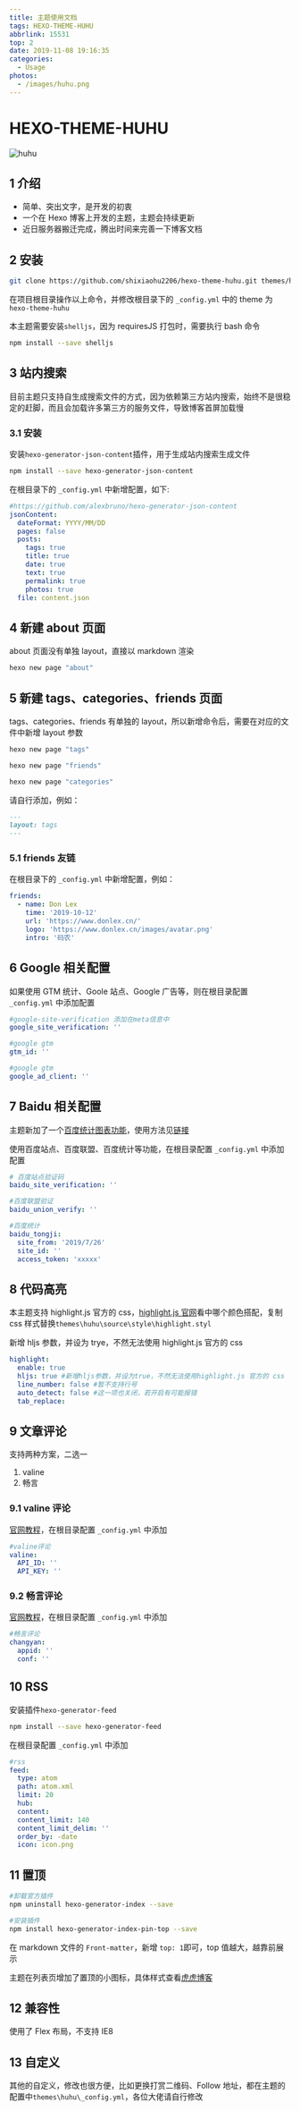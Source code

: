 ```yaml
---
title: 主题使用文档
tags: HEXO-THEME-HUHU
abbrlink: 15531
top: 2
date: 2019-11-08 19:16:35
categories:
  - Usage
photos:
  - /images/huhu.png
---
```


# HEXO-THEME-HUHU

![huhu](/images/huhu.png)

## 1 介绍

- 简单、突出文字，是开发的初衷
- 一个在 Hexo 博客上开发的主题，主题会持续更新
- 近日服务器搬迁完成，腾出时间来完善一下博客文档

## 2 安装

```bash
git clone https://github.com/shixiaohu2206/hexo-theme-huhu.git themes/hexo-theme-huhu
```

在项目根目录操作以上命令，并修改根目录下的 `_config.yml` 中的 theme 为 `hexo-theme-huhu`

本主题需要安装`shelljs`，因为 requiresJS 打包时，需要执行 bash 命令

```bash
npm install --save shelljs
```

## 3 站内搜索

目前主题只支持自生成搜索文件的方式，因为依赖第三方站内搜索，始终不是很稳定的赶脚，而且会加载许多第三方的服务文件，导致博客首屏加载慢

### 3.1 安装

安装`hexo-generator-json-content`插件，用于生成站内搜索生成文件

```bash
npm install --save hexo-generator-json-content
```

在根目录下的 `_config.yml` 中新增配置，如下:

```yml
#https://github.com/alexbruno/hexo-generator-json-content
jsonContent:
  dateFormat: YYYY/MM/DD
  pages: false
  posts:
    tags: true
    title: true
    date: true
    text: true
    permalink: true
    photos: true
  file: content.json
```

## 4 新建 about 页面

about 页面没有单独 layout，直接以 markdown 渲染

```bash
hexo new page "about"
```

## 5 新建 tags、categories、friends 页面

tags、categories、friends 有单独的 layout，所以新增命令后，需要在对应的文件中新增 layout 参数

```bash
hexo new page "tags"

hexo new page "friends"

hexo new page "categories"
```

请自行添加，例如：

```markdown
---
layout: tags
---
```

### 5.1 friends 友链

在根目录下的 `_config.yml` 中新增配置，例如：

```yml
friends:
  - name: Don Lex
    time: '2019-10-12'
    url: 'https://www.donlex.cn/'
    logo: 'https://www.donlex.cn/images/avatar.png'
    intro: '码农'
```

## 6 Google 相关配置

如果使用 GTM 统计、Goole 站点、Google 广告等，则在根目录配置 `_config.yml` 中添加配置

```yml
#google-site-verification 添加在meta信息中
google_site_verification: ''

#google gtm
gtm_id: ''

#google gtm
google_ad_client: ''
```

## 7 Baidu 相关配置

主题新加了一个[百度统计图表功能](https://blog.utone.xyz/2019111314005)，使用方法见[链接](https://blog.utone.xyz/2019111314005)

使用百度站点、百度联盟、百度统计等功能，在根目录配置 `_config.yml` 中添加配置

```yml
# 百度站点验证码
baidu_site_verification: ''

#百度联盟验证
baidu_union_verify: ''

#百度统计
baidu_tongji:
  site_from: '2019/7/26'
  site_id: ''
  access_token: 'xxxxx'
```

## 8 代码高亮

本主题支持 highlight.js 官方的 css，[highlight.js 官网](https://highlightjs.org/static/demo/)看中哪个颜色搭配，复制 css 样式替换`themes\huhu\source\style\highlight.styl`

新增 hljs 参数，并设为 trye，不然无法使用 highlight.js 官方的 css

```yml
highlight:
  enable: true
  hljs: true #新增hljs参数，并设为true，不然无法使用highlight.js 官方的 css
  line_number: false #暂不支持行号
  auto_detect: false #这一项也关闭，若开启有可能报错
  tab_replace:
```

## 9 文章评论

支持两种方案，二选一

1. valine
2. 畅言

### 9.1 valine 评论

[官网教程](https://valine.js.org)，在根目录配置 `_config.yml` 中添加

```yml
#valine评论
valine:
  API_ID: ''
  API_KEY: ''
```

### 9.2 畅言评论

[官网教程](http://changyan.kuaizhan.com)，在根目录配置 `_config.yml` 中添加

```yml
#畅言评论
changyan:
  appid: ''
  conf: ''
```

## 10 RSS

安装插件`hexo-generator-feed`

```bash
npm install --save hexo-generator-feed
```

在根目录配置 `_config.yml` 中添加

```yml
#rss
feed:
  type: atom
  path: atom.xml
  limit: 20
  hub:
  content:
  content_limit: 140
  content_limit_delim: ''
  order_by: -date
  icon: icon.png
```

## 11 置顶

```bash
#卸载官方插件
npm uninstall hexo-generator-index --save

#安装插件
npm install hexo-generator-index-pin-top --save
```

在 markdown 文件的 `Front-matter`，新增 `top: 1`即可，top 值越大，越靠前展示

主题在列表页增加了置顶的小图标，具体样式查看[虎虎博客](https://blog.utone.xyz/)

## 12 兼容性

使用了 Flex 布局，不支持 IE8

## 13 自定义

其他的自定义，修改也很方便，比如更换打赏二维码、Follow 地址，都在主题的配置中`themes\huhu\_config.yml`，各位大佬请自行修改
